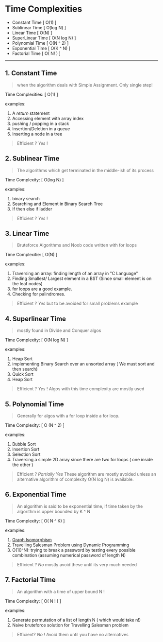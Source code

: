 # Time Complexities
* Constant Time [ O(1) ]
* Sublinear Time [ O(log N) ]
* Linear Time [ O(N) ]
* SuperLinear Time [ O(N log N) ]
* Polynomial Time [ O(N ^ 2) ]
* Exponential Time [ O(K ^ N) ]
* Factorial Time [ O( N! ) ]

---
## 1. Constant Time
> when the algorithm deals with Simple Assignment. Only single step!

Time Complexities: [ O(1) ]

examples:
1. A *return* statement 
2. Accessing element with array index
3. pushing / popping in a stack
4. Insertion/Deletion in a queue
5. Inserting a node in a tree

> Efficient ? *Yes* !

## 2. Sublinear Time 
> The algorithms which get terminated in the middle-ish of its process

Time Complexity: [ O(log N) ]

examples: 
1. binary search
2. Searching and Element in Binary Search Tree
3. If then else if ladder

> Efficient ? *Yes* ! 

## 3. Linear Time
> Bruteforce Algorithms and Noob code written with for loops 

Time Complexitie: [ O(N) ]

examples:
1. Traversing an array: finding length of an array in "C Language"
2. Finding Smallest/ Largest element in a BST (Since small element is on the leaf nodes)
3. for loops are a good example.
4. Checking for palindromes.

> Efficient ? *Yes* but to be avoided for small problems example

## 4. Superlinear Time 
> mostly found in Divide and Conquer algos

Time Complexity: [ O(N log N) ]

examples:
1. Heap Sort
2. implementing Binary Search over an unsorted array ( We must sort and then search) 
3. Quick Sort 
4. Heap Sort

> Efficient ? *Yes* ! Algos with this time complexity are mostly used

## 5. Polynomial Time
> Generally for algos with a for loop inside a for loop.

Time Complexity: [ O (N ^ 2) ]

examples:
1. Bubble Sort
2. Insertion Sort
3. Selection Sort
4. Traversing a simple 2D array since there are two for loops ( one inside the other )

> Efficient ? *Partially Yes* These algorithm are mostly avoided unless an alternative algorithm of complexity O(N log N) is available.

## 6. Exponential Time
> An algorithm is said to be exponential time, if time taken by the algorithm is upper bounded by K ^ N

Time Complexity: [ O( N ^ K) ]

examples:
1. [Graph Isomorphism](https://en.wikipedia.org/wiki/Graph_isomorphism)
2. Travelling Salesman Problem using Dynamic Programming
3. O(10^N): trying to break a password by testing every possible combination (assuming numerical password of length N)

> Efficient ? *No* mostly avoid these until its very much needed

## 7. Factorial Time
> An algorithm with a time of upper bound N !

Time Complexity: [ O( N ! ) ]

examples:
1. Generate permutation of a list of length N ( which would take n!)
2. Naive bruteforce solution for Travelling Salesman problem

> Efficient? *No* ! Avoid them until you have no alternatives

